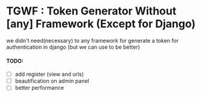 # TGWF : Token Generator Without [any] Framework (Except for Django)

we didn't need(necessary) to any framework for generate a token for authentication in django (but we can use to be better)

#### TODO:
- [ ] add register (view and urls)
- [ ] beautification on admin panel
- [ ] better performance
